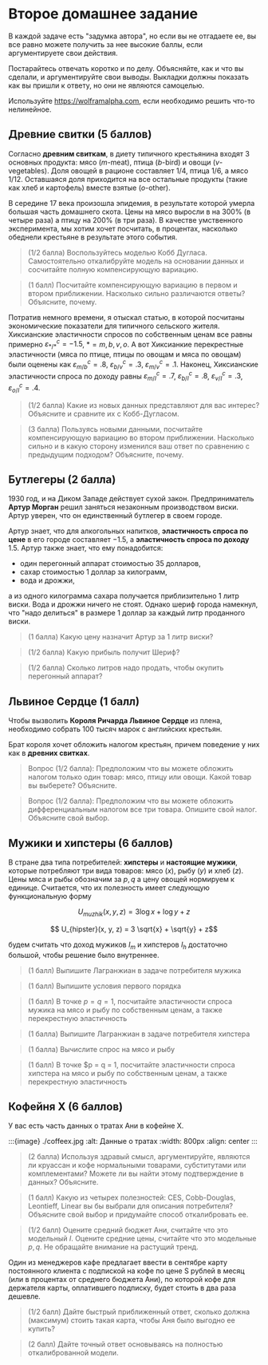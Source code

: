 # Второе домашнее задание

В каждой задаче есть "задумка автора", но если вы не отгадаете ее, вы все равно можете получить за нее высокие баллы, если аргументируете свои действия.

Постарайтесь отвечать коротко и по делу. Объясняйте, как и что вы сделали, и аргументируйте свои выводы. Выкладки должны показать как вы пришли к ответу, но они не являются самоцелью.

Используйте https://wolframalpha.com, если необходимо решить что-то нелинейное. 

## Древние свитки (5 баллов)

Согласно **древним свиткам**, в диету типичного крестьянина входят 3 основных продукта: мясо ($m$-meat), птица ($b$-bird) и овощи ($v$-vegetables). Доля овощей в рационе составляет 1/4, птица 1/6, а мясо 1/12. Оставшаяся доля приходится на все остальные продукты (такие как хлеб и картофель) вместе взятые ($o$-other).  

В середине 17 века произошла эпидемия, в результате которой умерла большая часть домашнего скота. Цены на мясо выросли в на 300% (в четыре раза) а птицу на 200% (в три раза). В качестве умственного эксперимента, мы хотим хочет посчитать, в процентах, насколько обеднели крестьяне в результате этого события.

> (1/2 балла) Воспользуйтесь моделью Кобб Дугласа. Самостоятельно откалибруйте модель на основании данных и сосчитайте полную компенсирующую вариацию.

> (1 балл) Посчитайте компенсирующую вариацию в первом и втором приближении. Насколько сильно различаются ответы? Объясните, почему.

Потратив немного времени, я отыскал статью, в которой посчитаны экономические показатели для типичного сельского жителя. Хиксианские эластичности спросов по собственным ценам все равны примерно $\varepsilon^c_{*/*} = -1.5$, $* = m,b,v,o$. А вот Хиксианкие перекрестные эластичности (мяса по птице, птицы по овощам и мяса по овощам) были оценены как $\varepsilon^c_{m/b} = .8$, $\varepsilon^c_{b/v} = .3$, $\varepsilon^c_{m/v} = .1$. Наконец, Хиксианские эластичности спроса по доходу равны $\varepsilon^c_{m/I} = .7$, $\varepsilon^c_{b/I} = .8$, $\varepsilon^c_{v/I} = .3$, $\varepsilon^c_{o/I} = .4$.

> (1/2 балла) Какие из новых данных представляют для вас интерес? Объясните и сравните их с Кобб-Дугласом.

> (3 балла) Пользуясь новыми данными, посчитайте компенсирующую вариацию во втором приближении. Насколько сильно и в какую сторону изменился ваш ответ по сравнению с предыдущим подходом? Объясните, почему.

## Бутлегеры (2 балла)

1930 год, и на Диком Западе действует сухой закон. Предприниматель **Артур Морган** решил заняться незаконным производством виски. Артур уверен, что он единственный бутлегер в своем городе.

Артур знает, что для алкогольных напитков, **эластичность спроса по цене** в его городе составляет $-1.5$, а **эластичность спроса по доходу** $1.5$. Артур также знает, что ему понадобится:

- один перегонный аппарат стоимостью 35 долларов,
- сахар стоимостью 1 доллар за килограмм,
- вода и дрожжи,

а из одного килограмма сахара получается приблизительно 1 литр виски. Вода и дрожжи ничего не стоят. Однако шериф города намекнул, что "надо делиться" в размере 1 доллар за каждый литр проданного виски.

> (1 балла) Какую цену назначит Артур за 1 литр виски?

> (1/2 балла) Какую прибыль получит Шериф?

> (1/2 балла) Сколько литров надо продать, чтобы окупить перегонный аппарат?

## Львиное Сердце (1 балл)

Чтобы вызволить **Короля Ричарда Львиное Сердце** из плена, необходимо собрать 100 тысяч марок с английских крестьян.

Брат короля хочет обложить налогом крестьян, причем поведение у них как в **древних свитках**.

> Вопрос (1/2 балла): Предположим что вы можете обложить налогом только один товар: мясо, птицу или овощи. Какой товар вы выберете? Объясните.

> Вопрос (1/2 балла): Предположим что вы можете обложить дифференциальным налогом все три товара. Опишите свой налог. Объясните свой выбор.


## Мужики и хипстеры (6 баллов)

В стране два типа потребителей: **хипстеры** и **настоящие мужики**, которые потребляют три вида товаров: мясо ($x$), рыбу ($y$) и хлеб ($z$). Цены мяса и рыбы обозначим за $p,q$ а цену овощей нормируем к единице. Считается, что их полезность имеет следующую функциональную форму

$$ U_{muzhik}(x, y, z) = 3 \log x + \log y + z$$

$$ U_{hipster}(x, y, z) = 3 \sqrt{x} + \sqrt{y} + z$$

будем считать что доход мужиков $I_m$ и хипстеров $I_h$ достаточно большой, чтобы решение было внутреннее.

> (1 балл) Выпишите Лагранжиан в задаче потребителя мужика

> (1 балл) Выпишите условия первого порядка

> (1 балл) В точке $p = q = 1$, посчитайте эластичности спроса мужика на мясо и рыбу по собственным ценам, а также перекрестную эластичность 

> (1 балла)  Выпишите Лагранжиан в задаче потребителя хипстера

> (1 балла) Вычислите спрос на мясо и рыбу

> (1 балл) В точке $p = q = 1, посчитайте эластичности спроса хипстера на мясо и рыбу по собственным ценам, а также перекрестную эластичность 

## Кофейня X (6 баллов)

У вас есть часть данных о тратах Ани в кофейне Х. 

:::{image} ./coffeex.jpg
:alt: Данные о тратах
:width: 800px
:align: center
:::

> (2 балла) Используя здравый смысл, аргументируйте, являются ли круассан и кофе нормальными товарами, субститутами или комплементами? Можете ли вы найти этому подтверждение в данных? Объясните.

> (1 балл) Какую из четырех полезностей: CES, Cobb-Douglas, Leontieff, Linear вы бы выбрали для описания потребителя? Объясните свой выбор и придумайте способ откалибровать ее.

> (1/2 балл) Оцените средний бюджет Ани, считайте что это модельный $I$. Оцените средние цены, считайте что это модельные $p,q$. Не обращайте внимание на растущий тренд.

Один из менеджеров кафе предлагает ввести в сентябре карту постоянного клиента с подпиской на кофе по цене S рублей в месяц (или в процентах от среднего бюджета Ани), по которой кофе для держателя карты, оплатившего подписку, будет стоить в два раза дешевле. 

> (1/2 балл) Дайте быстрый приближенный ответ, сколько должна (максимум) стоить такая карта, чтобы Аня было выгодно ее купить?

> (2 балл) Дайте точный ответ основываясь на полностью откалиброванной модели.